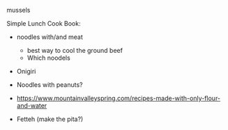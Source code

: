 mussels

Simple Lunch Cook Book:


- noodles with/and meat
    - best way to cool the ground beef
    - Which noodels


- Onigiri


- Noodles with peanuts?


- https://www.mountainvalleyspring.com/recipes-made-with-only-flour-and-water


- Fetteh (make the pita?)
